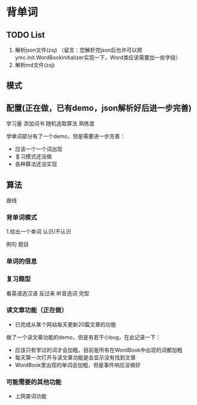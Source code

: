 # 背单词

## TODO List

1. 解析json文件(zsj) （留言：您解析完json后也许可以把ymc.init.WordBookInitializer实现一下，Word类应该需要加一些字段）
2. 解析md文件(zsj)

## 模式

## 配置(正在做，已有demo，json解析好后进一步完善)

学习量
添加词书
随机选取算法
熟练度

学单词部分有了一个demo，但是需要进一步完善：
- 应该一个一个词出现
- 复习模式还没做
- 各种算法还没实现

## 算法

曲线

### 背单词模式

1.给出一个单词 认识/不认识

例句
题目

### 单词的信息

### 复习题型

看英语选汉语
反过来
听音选词
完型

### 读文章功能（正在做）
- 已完成从某个网站每天更新20篇文章的功能

做了一个读文章功能的demo，但是有若干小bug，在此记录一下：
- 应该只有学过的词才会加粗，目前是所有在WordBook中出现的词都加粗
- 每天第一次打开与读文章功能是会显示没有找到文章
- WordBook里出现的单词会加粗，但是事件响应没做好

### 可能需要的其他功能
- 上网查词功能



